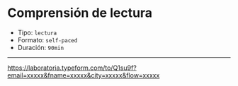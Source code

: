 # Comprensión de lectura

* Tipo: `lectura`
* Formato: `self-paced`
* Duración: `90min`

***

https://laboratoria.typeform.com/to/Q1su9f?email=xxxxx&fname=xxxxx&city=xxxxx&flow=xxxxx
